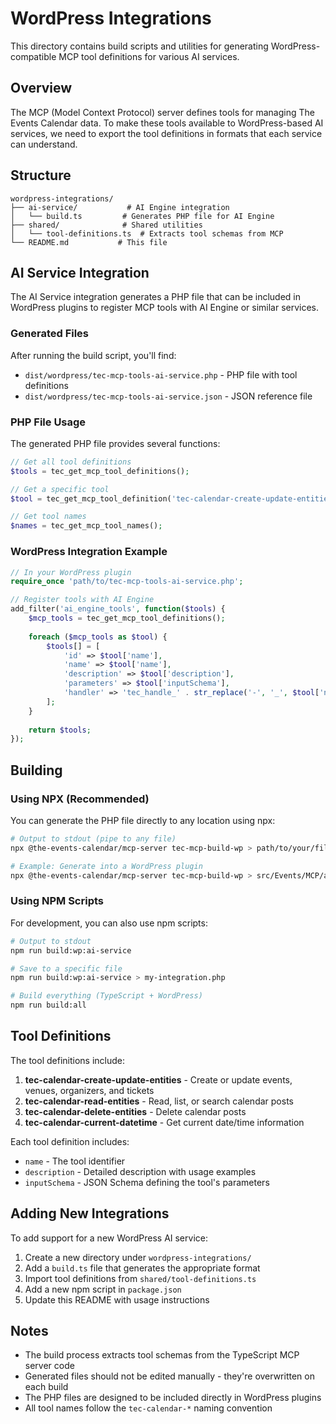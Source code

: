 # WordPress Integrations

This directory contains build scripts and utilities for generating WordPress-compatible MCP tool definitions for various AI services.

## Overview

The MCP (Model Context Protocol) server defines tools for managing The Events Calendar data. To make these tools available to WordPress-based AI services, we need to export the tool definitions in formats that each service can understand.

## Structure

```
wordpress-integrations/
├── ai-service/           # AI Engine integration
│   └── build.ts         # Generates PHP file for AI Engine
├── shared/              # Shared utilities
│   └── tool-definitions.ts  # Extracts tool schemas from MCP
└── README.md           # This file
```

## AI Service Integration

The AI Service integration generates a PHP file that can be included in WordPress plugins to register MCP tools with AI Engine or similar services.

### Generated Files

After running the build script, you'll find:

- `dist/wordpress/tec-mcp-tools-ai-service.php` - PHP file with tool definitions
- `dist/wordpress/tec-mcp-tools-ai-service.json` - JSON reference file

### PHP File Usage

The generated PHP file provides several functions:

```php
// Get all tool definitions
$tools = tec_get_mcp_tool_definitions();

// Get a specific tool
$tool = tec_get_mcp_tool_definition('tec-calendar-create-update-entities');

// Get tool names
$names = tec_get_mcp_tool_names();
```

### WordPress Integration Example

```php
// In your WordPress plugin
require_once 'path/to/tec-mcp-tools-ai-service.php';

// Register tools with AI Engine
add_filter('ai_engine_tools', function($tools) {
    $mcp_tools = tec_get_mcp_tool_definitions();
    
    foreach ($mcp_tools as $tool) {
        $tools[] = [
            'id' => $tool['name'],
            'name' => $tool['name'],
            'description' => $tool['description'],
            'parameters' => $tool['inputSchema'],
            'handler' => 'tec_handle_' . str_replace('-', '_', $tool['name'])
        ];
    }
    
    return $tools;
});
```

## Building

### Using NPX (Recommended)

You can generate the PHP file directly to any location using npx:

```bash
# Output to stdout (pipe to any file)
npx @the-events-calendar/mcp-server tec-mcp-build-wp > path/to/your/file.php

# Example: Generate into a WordPress plugin
npx @the-events-calendar/mcp-server tec-mcp-build-wp > src/Events/MCP/ai-engine-integration.php
```

### Using NPM Scripts

For development, you can also use npm scripts:

```bash
# Output to stdout
npm run build:wp:ai-service

# Save to a specific file
npm run build:wp:ai-service > my-integration.php

# Build everything (TypeScript + WordPress)
npm run build:all
```

## Tool Definitions

The tool definitions include:

1. **tec-calendar-create-update-entities** - Create or update events, venues, organizers, and tickets
2. **tec-calendar-read-entities** - Read, list, or search calendar posts
3. **tec-calendar-delete-entities** - Delete calendar posts
4. **tec-calendar-current-datetime** - Get current date/time information

Each tool definition includes:
- `name` - The tool identifier
- `description` - Detailed description with usage examples
- `inputSchema` - JSON Schema defining the tool's parameters

## Adding New Integrations

To add support for a new WordPress AI service:

1. Create a new directory under `wordpress-integrations/`
2. Add a `build.ts` file that generates the appropriate format
3. Import tool definitions from `shared/tool-definitions.ts`
4. Add a new npm script in `package.json`
5. Update this README with usage instructions

## Notes

- The build process extracts tool schemas from the TypeScript MCP server code
- Generated files should not be edited manually - they're overwritten on each build
- The PHP files are designed to be included directly in WordPress plugins
- All tool names follow the `tec-calendar-*` naming convention